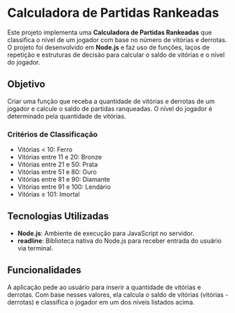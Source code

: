 # Calculadora de Partidas Rankeadas

Este projeto implementa uma **Calculadora de Partidas Rankeadas** que classifica o nível de um jogador com base no número de vitórias e derrotas. O projeto foi desenvolvido em **Node.js** e faz uso de funções, laços de repetição e estruturas de decisão para calcular o saldo de vitórias e o nível do jogador.

## Objetivo

Criar uma função que receba a quantidade de vitórias e derrotas de um jogador e calcule o saldo de partidas ranqueadas. O nível do jogador é determinado pela quantidade de vitórias.

### Critérios de Classificação

- Vitórias < 10: Ferro
- Vitórias entre 11 e 20: Bronze
- Vitórias entre 21 e 50: Prata
- Vitórias entre 51 e 80: Ouro
- Vitórias entre 81 e 90: Diamante
- Vitórias entre 91 e 100: Lendário
- Vitórias ≥ 101: Imortal

## Tecnologias Utilizadas

- **Node.js**: Ambiente de execução para JavaScript no servidor.
- **readline**: Biblioteca nativa do Node.js para receber entrada do usuário via terminal.

## Funcionalidades

A aplicação pede ao usuário para inserir a quantidade de vitórias e derrotas. Com base nesses valores, ela calcula o saldo de vitórias (vitórias - derrotas) e classifica o jogador em um dos níveis listados acima. 



